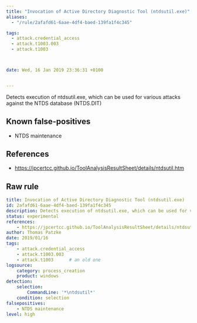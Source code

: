 ```yaml
---
title: "Invocation of Active Directory Diagnostic Tool (ntdsutil.exe)"
aliases:
  - "/rule/2afafd61-6aae-4df4-baed-139fa1f4c345"

tags:
  - attack.credential_access
  - attack.t1003.003
  - attack.t1003



date: Wed, 16 Jan 2019 23:36:31 +0100


---
```


Detects execution of ntdsutil.exe, which can be used for various attacks against the NTDS database (NTDS.DIT)

<!--more-->


## Known false-positives

* NTDS maintenance



## References

* https://jpcertcc.github.io/ToolAnalysisResultSheet/details/ntdsutil.htm


## Raw rule
```yaml
title: Invocation of Active Directory Diagnostic Tool (ntdsutil.exe)
id: 2afafd61-6aae-4df4-baed-139fa1f4c345
description: Detects execution of ntdsutil.exe, which can be used for various attacks against the NTDS database (NTDS.DIT)
status: experimental
references:
    - https://jpcertcc.github.io/ToolAnalysisResultSheet/details/ntdsutil.htm
author: Thomas Patzke
date: 2019/01/16
tags:
    - attack.credential_access
    - attack.t1003.003
    - attack.t1003      # an old one    
logsource:
    category: process_creation
    product: windows
detection:
    selection:
        CommandLine: '*\ntdsutil*'
    condition: selection
falsepositives:
    - NTDS maintenance
level: high

```
